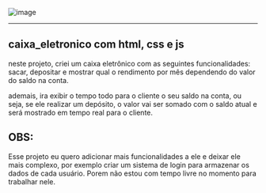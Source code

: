 ![image](https://github.com/wellington067/caixa_eletronico/assets/109475692/fd6ab792-619a-43af-8349-c9746a86728e)

<hr>

## caixa_eletronico com html, css e js

neste projeto, criei um caixa eletrônico com as seguintes funcionalidades: sacar, depositar e mostrar qual o rendimento por mês dependendo do valor do saldo na conta.

ademais, ira exibir o tempo todo para o cliente o seu saldo na conta, ou seja, se ele realizar um depósito, o valor vai ser somado com o saldo atual e será mostrado em tempo real para o cliente.


## OBS:
Esse projeto eu quero adicionar mais funcionalidades a ele e deixar ele mais complexo, por exemplo criar um sistema de login para armazenar os dados de cada usuário. Porem não estou com tempo livre no momento para trabalhar nele.

